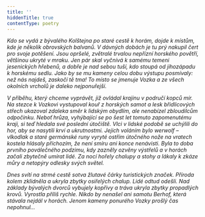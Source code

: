 ```yaml
---
title: ''
hiddenTitle: true
contentType: poetry
---
```


<section>

_Kdo se vydá z bývalého Kolštejna po staré cestě k horám, dojde k místům, kde je několik obrovských balvanů. V dávných dobách je tu prý nakupil čert pro svoje potěšení. Jsou opršelé, zvětralé trvalou nepřízní horského povětří, většinou ukryté v mraku. Jen pár skal vyčnívá k samému temeni jesenických hřebenů, a dobře je nad sebou tuší, kdo stoupá od jihozápadu k horskému sedlu. Jako by se mu kameny celou dobu výstupu posmívaly: než nás najdeš, zaskočí tě tma! To místo se jmenuje Vozka a ze všech okolních vrcholů je daleko nejponuřejší._

_V příběhu, který chceme vyprávět, již ovládal krajinu v područí kopců mír. Na stezce k Vozkovi vystupoval kouř z horských samot a lesk břidlicových střech ukazoval zdaleka směr k lidským obydlím, ale nenabízel zbloudilcům odpočinku. Neboť hrůza, vyhýbající se po šest let tomuto zapomenutému kraji, si teď hledala své poslední útočiště. Vlci v lidské podobě se uchýlili do hor, aby se nasytili krví a ukrutnostmi. Jejich voláním bylo werwolf – vlkodlak a staré germánské runy vyryté ostřím útočného nože na vratech kostela hlásaly příchozím, že není smíru ani konce nenávisti. Byla to doba prvního poválečného podzimu, kdy zazněly ozvěny výstřelů a v horách začali zbytečně umírat lidé. Za nocí hořely chalupy a stohy a lákaly k zkáze můry a netopýry odlesky svých světel._

_Dnes svítí na strmé cestě sotva žlutavé čárky turistických značek. Příroda kolem zklidněla a ukryla zbytky osiřelých chalup. Lidé odtud odešli. Nad základy bývalých dvorců vybujely kopřivy a tráva ukryla zbytky propadlých krovů. Vyrostla příliš rychle. Nikdo by nenašel ani samotu Berhof, která stávala nejdál v horách. Jenom kameny ponurého Vozky prošlý čas nepohnul…_

</section>
